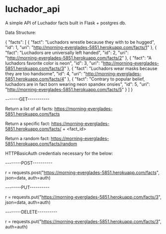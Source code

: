 # luchador_api
A simple API of Luchador facts built in Flask + postgres db. 


Data Structure:

{
  "facts": [
    {
      "fact": "Luchadors wrestle because they with to be hugged", 
      "id": 1, 
      "uri": "http://morning-everglades-5851.herokuapp.com/facts/1"
    }, 
    {
      "fact": "Luchadors are universally left handed", 
      "id": 2, 
      "uri": "http://morning-everglades-5851.herokuapp.com/facts/2"
    }, 
    {
      "fact": "A luchadors favorite color is neon", 
      "id": 3, 
      "uri": "http://morning-everglades-5851.herokuapp.com/facts/3"
    }, 
    {
      "fact": "Luchadors wear masks because they are too handsome", 
      "id": 4, 
      "uri": "http://morning-everglades-5851.herokuapp.com/facts/4"
    }, 
    {
      "fact": "Contrary to popular belief, luchadors are in fact born wearing neon spandex onsies", 
      "id": 5, 
      "uri": "http://morning-everglades-5851.herokuapp.com/facts/5"
    }
  ]
}


-------GET-----------

Return a list of all facts:
https://morning-everglades-5851.herokuapp.com/facts

Return a specific fact:
https://morning-everglades-5851.herokuapp.com/facts/ + <fact_id>

Return a random fact:
https://morning-everglades-5851.herokuapp.com/facts/random

HTTPBasicAuth credentials necessary for the below:

--------POST----------

r = requests.post("https://morning-everglades-5851.herokuapp.com/facts", json=data, auth=auth)

--------PUT----------

r = requests.put("https://morning-everglades-5851.herokuapp.com/facts/3", json=data, auth=auth)

--------DELETE----------

r = requests.put("https://morning-everglades-5851.herokuapp.com/facts/3", auth=auth)
